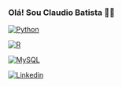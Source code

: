 ### Olá! Sou Claudio Batista 🙋‍♂️

[![Python](https://img.shields.io/badge/Python-3776AB?style=for-the-badge&logo=python&logoColor=white)]()

[![R](https://img.shields.io/badge/R-276DC3?style=for-the-badge&logo=r&logoColor=white)]()

[![MySQL](https://img.shields.io/badge/MySQL-005C84?style=for-the-badge&logo=mysql&logoColor=white)]()

[![Linkedin](https://img.shields.io/badge/LinkedIn-0077B5?style=for-the-badge&logo=linkedin&logoColor=white)](linkedin.com/in/antônio-claudio-dutra-batista-11a01224a)
